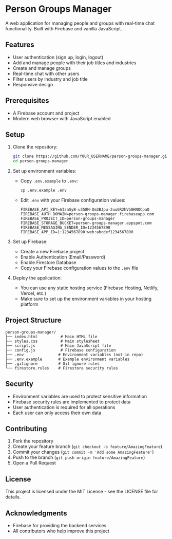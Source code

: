 # Person Groups Manager

A web application for managing people and groups with real-time chat functionality. Built with Firebase and vanilla JavaScript.

## Features

- User authentication (sign up, login, logout)
- Add and manage people with their job titles and industries
- Create and manage groups
- Real-time chat with other users
- Filter users by industry and job title
- Responsive design

## Prerequisites

- A Firebase account and project
- Modern web browser with JavaScript enabled

## Setup

1. Clone the repository:
   ```bash
   git clone https://github.com/YOUR_USERNAME/person-groups-manager.git
   cd person-groups-manager
   ```

2. Set up environment variables:
   - Copy `.env.example` to `.env`:
     ```bash
     cp .env.example .env
     ```
   - Edit `.env` with your Firebase configuration values:
     ```
     FIREBASE_API_KEY=AIzaSyB-u358M-Qm3BJpu-2uuGR2hVb8HNOCpaQ
     FIREBASE_AUTH_DOMAIN=person-groups-manager.firebaseapp.com
     FIREBASE_PROJECT_ID=person-groups-manager
     FIREBASE_STORAGE_BUCKET=person-groups-manager.appspot.com
     FIREBASE_MESSAGING_SENDER_ID=1234567890
     FIREBASE_APP_ID=1:1234567890:web:abcdef1234567890
     ```

3. Set up Firebase:
   - Create a new Firebase project
   - Enable Authentication (Email/Password)
   - Enable Firestore Database
   - Copy your Firebase configuration values to the `.env` file

4. Deploy the application:
   - You can use any static hosting service (Firebase Hosting, Netlify, Vercel, etc.)
   - Make sure to set up the environment variables in your hosting platform

## Project Structure

```
person-groups-manager/
├── index.html          # Main HTML file
├── styles.css          # Main stylesheet
├── script.js           # Main JavaScript file
├── config.js           # Firebase configuration
├── .env               # Environment variables (not in repo)
├── .env.example       # Example environment variables
├── .gitignore         # Git ignore rules
└── firestore.rules    # Firestore security rules
```

## Security

- Environment variables are used to protect sensitive information
- Firebase security rules are implemented to protect data
- User authentication is required for all operations
- Each user can only access their own data

## Contributing

1. Fork the repository
2. Create your feature branch (`git checkout -b feature/AmazingFeature`)
3. Commit your changes (`git commit -m 'Add some AmazingFeature'`)
4. Push to the branch (`git push origin feature/AmazingFeature`)
5. Open a Pull Request

## License

This project is licensed under the MIT License - see the LICENSE file for details.

## Acknowledgments

- Firebase for providing the backend services
- All contributors who help improve this project 